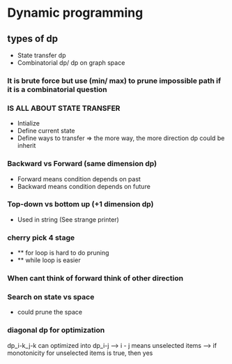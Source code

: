 # Dynamic programming
## types of dp
- State transfer dp
- Combinatorial dp/ dp on graph space
### It is brute force but use (min/ max) to prune impossible path if it is a combinatorial question
### IS ALL ABOUT STATE TRANSFER
- Intialize
- Define current state
- Define ways to transfer => the more way, the more direction dp could be inherit
### Backward vs Forward (same dimension dp)
- Forward means condition depends on past
- Backward means condition depends on future
### Top-down vs bottom up (+1 dimension dp)
- Used in string (See strange printer)
### cherry pick 4 stage
- ** for loop is hard to do pruning
- ** while loop is easier
### When cant think of forward think of other direction
### Search on state vs space
- could prune the space

### diagonal dp for optimization
dp_i-k_j-k can optimized into dp_i-j
--> i - j means unselected items --> if monotonicity for unselected items is true, then yes 

